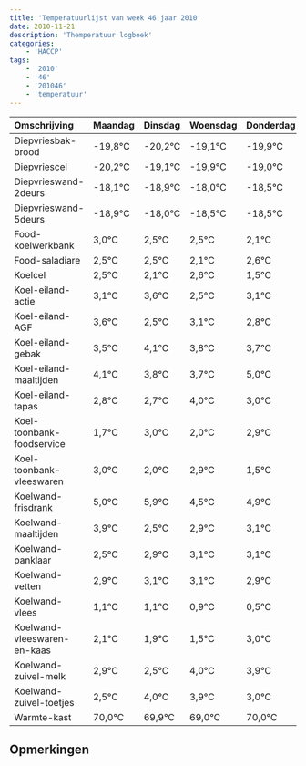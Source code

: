 ```yaml
---
title: 'Temperatuurlijst van week 46 jaar 2010'
date: 2010-11-21
description: 'Themperatuur logboek'
categories:
    - 'HACCP'
tags:
    - '2010'
    - '46'
    - '201046'
    - 'temperatuur'
---
```

|Omschrijving|Maandag|Dinsdag|Woensdag|Donderdag|Vrijdag|Zaterdag|Zondag|
|:---|:---|:---|:---|:---|:---|:---|:---|
|Diepvriesbak-brood|-19,8°C|-20,2°C|-19,1°C|-19,9°C|-19,0°C|-19,5°C|-19,5°C|
|Diepvriescel|-20,2°C|-19,1°C|-19,9°C|-19,0°C|-19,5°C|-19,5°C|-19,9°C|
|Diepvrieswand-2deurs|-18,1°C|-18,9°C|-18,0°C|-18,5°C|-18,5°C|-18,9°C|-18,4°C|
|Diepvrieswand-5deurs|-18,9°C|-18,0°C|-18,5°C|-18,5°C|-18,9°C|-18,4°C|-19,5°C|
|Food-koelwerkbank|3,0°C|2,5°C|2,5°C|2,1°C|2,6°C|1,5°C|2,1°C|
|Food-saladiare|2,5°C|2,5°C|2,1°C|2,6°C|1,5°C|2,1°C|1,8°C|
|Koelcel|2,5°C|2,1°C|2,6°C|1,5°C|2,1°C|1,8°C|1,7°C|
|Koel-eiland-actie|3,1°C|3,6°C|2,5°C|3,1°C|2,8°C|2,7°C|4,0°C|
|Koel-eiland-AGF|3,6°C|2,5°C|3,1°C|2,8°C|2,7°C|4,0°C|3,0°C|
|Koel-eiland-gebak|3,5°C|4,1°C|3,8°C|3,7°C|5,0°C|4,0°C|4,9°C|
|Koel-eiland-maaltijden|4,1°C|3,8°C|3,7°C|5,0°C|4,0°C|4,9°C|3,5°C|
|Koel-eiland-tapas|2,8°C|2,7°C|4,0°C|3,0°C|3,9°C|2,5°C|2,9°C|
|Koel-toonbank-foodservice|1,7°C|3,0°C|2,0°C|2,9°C|1,5°C|1,9°C|2,1°C|
|Koel-toonbank-vleeswaren|3,0°C|2,0°C|2,9°C|1,5°C|1,9°C|2,1°C|2,1°C|
|Koelwand-frisdrank|5,0°C|5,9°C|4,5°C|4,9°C|5,1°C|5,1°C|4,9°C|
|Koelwand-maaltijden|3,9°C|2,5°C|2,9°C|3,1°C|3,1°C|2,9°C|2,5°C|
|Koelwand-panklaar|2,5°C|2,9°C|3,1°C|3,1°C|2,9°C|2,5°C|4,0°C|
|Koelwand-vetten|2,9°C|3,1°C|3,1°C|2,9°C|2,5°C|4,0°C|3,9°C|
|Koelwand-vlees|1,1°C|1,1°C|0,9°C|0,5°C|2,0°C|1,9°C|1,0°C|
|Koelwand-vleeswaren-en-kaas|2,1°C|1,9°C|1,5°C|3,0°C|2,9°C|2,0°C|3,0°C|
|Koelwand-zuivel-melk|2,9°C|2,5°C|4,0°C|3,9°C|3,0°C|4,0°C|2,7°C|
|Koelwand-zuivel-toetjes|2,5°C|4,0°C|3,9°C|3,0°C|4,0°C|2,7°C|3,3°C|
|Warmte-kast|70,0°C|69,9°C|69,0°C|70,0°C|68,7°C|69,3°C|68,8°C|

## Opmerkingen


